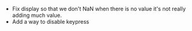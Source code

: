 * Fix display so that we don't NaN when there is no value it's not really adding much value.
* Add a way to disable keypress
